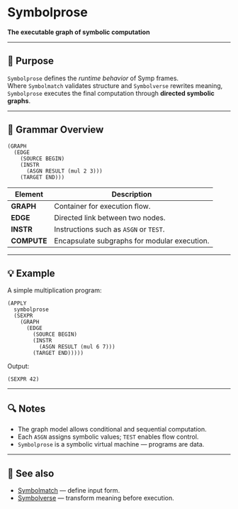 # Symbolprose

**The executable graph of symbolic computation**

---

## 🧩 Purpose

`Symbolprose` defines the *runtime behavior* of Symp frames.  
Where `Symbolmatch` validates structure and `Symbolverse` rewrites meaning,  
`Symbolprose` executes the final computation through **directed symbolic graphs**.

---

## 📘 Grammar Overview

```
(GRAPH
  (EDGE
    (SOURCE BEGIN)
    (INSTR
      (ASGN RESULT (mul 2 3)))
    (TARGET END)))
````

| Element     | Description                                  |
| ----------- | -------------------------------------------- |
| **GRAPH**   | Container for execution flow.                |
| **EDGE**    | Directed link between two nodes.             |
| **INSTR**   | Instructions such as `ASGN` or `TEST`.       |
| **COMPUTE** | Encapsulate subgraphs for modular execution. |

---

## 💡 Example

A simple multiplication program:

```
(APPLY
  symbolprose
  (SEXPR
    (GRAPH
      (EDGE
        (SOURCE BEGIN)
        (INSTR
          (ASGN RESULT (mul 6 7)))
        (TARGET END)))))
```

Output:

```
(SEXPR 42)
```

---

## 🔍 Notes

* The graph model allows conditional and sequential computation.
* Each `ASGN` assigns symbolic values; `TEST` enables flow control.
* `Symbolprose` is a symbolic virtual machine — programs are data.

---

## 📘 See also

* [Symbolmatch](symbolmatch.md) — define input form.
* [Symbolverse](symbolverse.md) — transform meaning before execution.

```

